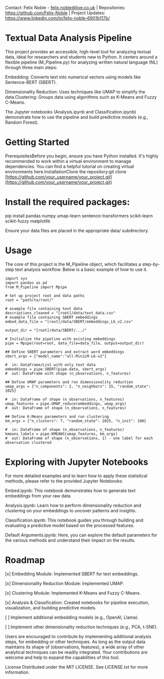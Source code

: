 Contact: Felix Noble - felix.noble@live.co.uk | Repositories: https://github.com/Felix-Noble | Project Updates: https://www.linkedin.com/in/felix-noble-6901b117b/
# Textual Data Analysis Pipeline
This project provides an accessible, high-level tool for analyzing textual data, ideal for researchers and students new to Python. It centers around a flexible pipeline (M_Pipeline.py) for analyzing written natural language (NL) through three main steps:

Embedding: Converts text into numerical vectors using models like Sentence-BERT (SBERT).

Dimensionality Reduction: Uses techniques like UMAP to simplify the data.Clustering: Groups data using algorithms such as K-Means and Fuzzy C-Means.

The Jupyter notebooks (Analysis.ipynb and Classification.ipynb) demonstrate how to use the pipeline and build predictive models (e.g., Random Forest).

# Getting Started

PrerequisitesBefore you begin, ensure you have Python installed. It's highly recommended to work within a virtual environment to manage dependencies. You can find a helpful tutorial on creating virtual environments here.InstallationClone the repository:git clone [https://github.com/your_username/your_project.git](https://github.com/your_username/your_project.git)

# Install the required packages:
pip install pandas numpy umap-learn sentence-transformers scikit-learn scikit-fuzzy matplotlib

Ensure your data files are placed in the appropriate data/ subdirectory.

# Usage
The core of this project is the M_Pipeline object, which facilitates a step-by-step text analysis workflow. Below is a basic example of how to use it.

~~~
import sys
import pandas as pd
from M_Pipeline import Mpipe

# Set up project root and data paths
root = "path/to/root/"

# example file containing text data
descriptions_cleaned = "[root]/data/text_data.csv"
# example file containing SBERT embeddings
embed_data_file = "[root]/data/SBERT/embeddings_L6_v2.csv"

output_dir = "[root]/data/SBERT/.../"

# Initialize the pipeline with existing embeddings
pipe = Mpipe(root=root, data_file=data_file, output=output_dir)

## Define SBERT parameters and extract word embeddings
sbert_args = {"model_name":"all-MiniLM-L6-v2"}

#  in: DataFrame/List with only text data
embeddings = pipe.SBERT(pipe.data, sbert_args)
#  out: DataFrame with shape (n_observations, n_features)

## Define UMAP parameters and run dimensionality reduction
umap_args = {"n_components": 2, "n_neighbors": 15, "random_state": 2025}

#  in: DataFrame of shape (n_observations, n_features)
umap_features = pipe.UMAP_reduce(embeddings, umap_args)
#  out: DataFrame of shape (n_observations, n_features)

## Define K-Means parameters and run clustering
km_args = {"n_clusters": 7, "random_state": 2025, "n_init": 100}

#  in: DataFrame of shape (n_observations, n_features)
kmeans_labels = pipe.KMEANS(umap_features, km_args)
#  out: DataFrame of shape (n_observations, 1) - one label for each observation clustered

~~~

# Exploring with Jupyter Notebooks
For more detailed examples and to learn how to apply these statistical methods, please refer to the provided Jupyter Notebooks:

Embed.ipynb: 
This notebook demonstrates how to generate text embeddings from your raw data.

Analysis.ipynb: Learn how to perform dimensionality reduction and clustering on your embeddings to uncover patterns and insights.

Classification.ipynb: This notebook guides you through building and evaluating a predictive model based on the processed features.

Default Arguments.ipynb: Here, you can explore the default parameters for the various methods and understand their impact on the results.

# Roadmap
[x] Embedding Module: Implemented SBERT for text embeddings.

[x] Dimensionality Reduction Module: Implemented UMAP.

[x] Clustering Module: Implemented K-Means and Fuzzy C-Means.

[x] Analysis & Classification: Created notebooks for pipeline execution, visualization, and building predictive models.

[ ] Implement additional embedding models (e.g., OpenAI, Llama).

[ ] Implement other dimensionality reduction techniques (e.g., PCA, t-SNE).

Users are encouraged to contribute by implementing additional analysis steps, for embedding or other techniques. As long as the output data maintains its shape of (observations, features), a wide array of other analytical techniques can be readily integrated. Your contributions are welcome and help to expand the capabilities of this tool.

License Distributed under the MIT LICENSE. See LICENSE.txt for more information.

